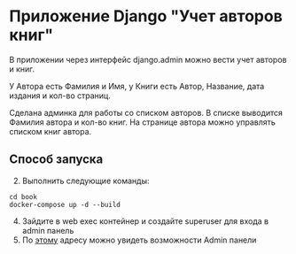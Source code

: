 # Приложение Django "Учет авторов книг"

В приложении через интерфейс django.admin можно вести учет авторов и книг.

У Автора есть Фамилия и Имя, у Книги есть Автор, Название, дата издания и кол-во страниц.

Сделана админка для работы со списком авторов. В списке выводится Фамилия автора и кол-во книг. На странице автора можно управлять списком книг автора.

## Способ запуска
2. Выполнить следующие команды:
```
cd book
docker-compose up -d --build
```
4. Зайдите в web exec контейнер и создайте superuser для входа в admin панель
5. По [этому](http://127.0.0.1:8000/admin/) адресу можно увидеть возможности Admin панели 